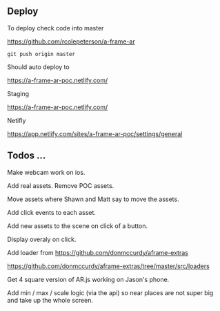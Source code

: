 ## Deploy

To deploy check code into master

https://github.com/rcolepeterson/a-frame-ar

`git push origin master`

Should auto deploy to

https://a-frame-ar-poc.netlify.com/

Staging

https://a-frame-ar-poc.netlify.com/

Netifly

https://app.netlify.com/sites/a-frame-ar-poc/settings/general

## Todos ...

Make webcam work on ios.

Add real assets. Remove POC assets.

Move assets where Shawn and Matt say to move the assets.

Add click events to each asset.

Add new assets to the scene on click of a button.

Display overaly on click.

Add loader from
https://github.com/donmccurdy/aframe-extras

https://github.com/donmccurdy/aframe-extras/tree/master/src/loaders

Get 4 square version of AR.js working on Jason's phone.

Add min / max / scale logic (via the api) so near places are not super big and take up the whole screen.
